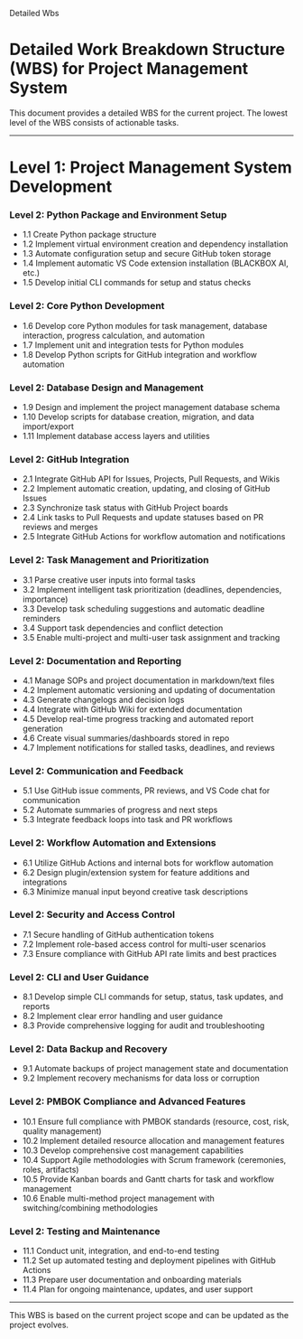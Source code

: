 Detailed Wbs



# Detailed Work Breakdown Structure (WBS) for Project Management System

This document provides a detailed WBS for the current project. The lowest level of the WBS consists of actionable tasks.

---

# Level 1: Project Management System Development

### Level 2: Python Package and Environment Setup

* 1.1 Create Python package structure
* 1.2 Implement virtual environment creation and dependency installation
* 1.3 Automate configuration setup and secure GitHub token storage
* 1.4 Implement automatic VS Code extension installation (BLACKBOX AI, etc.)
* 1.5 Develop initial CLI commands for setup and status checks

### Level 2: Core Python Development

* 1.6 Develop core Python modules for task management, database interaction, progress calculation, and automation
* 1.7 Implement unit and integration tests for Python modules
* 1.8 Develop Python scripts for GitHub integration and workflow automation

### Level 2: Database Design and Management

* 1.9 Design and implement the project management database schema
* 1.10 Develop scripts for database creation, migration, and data import/export
* 1.11 Implement database access layers and utilities

### Level 2: GitHub Integration

* 2.1 Integrate GitHub API for Issues, Projects, Pull Requests, and Wikis
* 2.2 Implement automatic creation, updating, and closing of GitHub Issues
* 2.3 Synchronize task status with GitHub Project boards
* 2.4 Link tasks to Pull Requests and update statuses based on PR reviews and merges
* 2.5 Integrate GitHub Actions for workflow automation and notifications

### Level 2: Task Management and Prioritization

* 3.1 Parse creative user inputs into formal tasks
* 3.2 Implement intelligent task prioritization (deadlines, dependencies, importance)
* 3.3 Develop task scheduling suggestions and automatic deadline reminders
* 3.4 Support task dependencies and conflict detection
* 3.5 Enable multi-project and multi-user task assignment and tracking

### Level 2: Documentation and Reporting

* 4.1 Manage SOPs and project documentation in markdown/text files
* 4.2 Implement automatic versioning and updating of documentation
* 4.3 Generate changelogs and decision logs
* 4.4 Integrate with GitHub Wiki for extended documentation
* 4.5 Develop real-time progress tracking and automated report generation
* 4.6 Create visual summaries/dashboards stored in repo
* 4.7 Implement notifications for stalled tasks, deadlines, and reviews

### Level 2: Communication and Feedback

* 5.1 Use GitHub issue comments, PR reviews, and VS Code chat for communication
* 5.2 Automate summaries of progress and next steps
* 5.3 Integrate feedback loops into task and PR workflows

### Level 2: Workflow Automation and Extensions

* 6.1 Utilize GitHub Actions and internal bots for workflow automation
* 6.2 Design plugin/extension system for feature additions and integrations
* 6.3 Minimize manual input beyond creative task descriptions

### Level 2: Security and Access Control

* 7.1 Secure handling of GitHub authentication tokens
* 7.2 Implement role-based access control for multi-user scenarios
* 7.3 Ensure compliance with GitHub API rate limits and best practices

### Level 2: CLI and User Guidance

* 8.1 Develop simple CLI commands for setup, status, task updates, and reports
* 8.2 Implement clear error handling and user guidance
* 8.3 Provide comprehensive logging for audit and troubleshooting

### Level 2: Data Backup and Recovery

* 9.1 Automate backups of project management state and documentation
* 9.2 Implement recovery mechanisms for data loss or corruption

### Level 2: PMBOK Compliance and Advanced Features

* 10.1 Ensure full compliance with PMBOK standards (resource, cost, risk, quality management)
* 10.2 Implement detailed resource allocation and management features
* 10.3 Develop comprehensive cost management capabilities
* 10.4 Support Agile methodologies with Scrum framework (ceremonies, roles, artifacts)
* 10.5 Provide Kanban boards and Gantt charts for task and workflow management
* 10.6 Enable multi-method project management with switching/combining methodologies

### Level 2: Testing and Maintenance

* 11.1 Conduct unit, integration, and end-to-end testing
* 11.2 Set up automated testing and deployment pipelines with GitHub Actions
* 11.3 Prepare user documentation and onboarding materials
* 11.4 Plan for ongoing maintenance, updates, and user support

---

This WBS is based on the current project scope and can be updated as the project evolves.